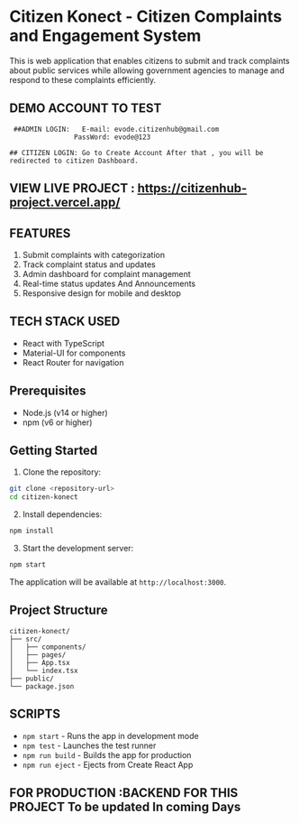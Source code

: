 # Citizen Konect - Citizen Complaints and Engagement System

This is  web application that enables citizens to submit and track complaints about public services while allowing government agencies to manage and respond to these complaints efficiently. 


## DEMO ACCOUNT TO TEST
     ##ADMIN LOGIN:   E-mail: evode.citizenhub@gmail.com
                    PassWord: evode@123

    ## CITIZEN LOGIN: Go to Create Account After that , you will be redirected to citizen Dashboard.
## VIEW LIVE PROJECT : https://citizenhub-project.vercel.app/

## FEATURES

1. Submit complaints with categorization
2. Track complaint status and updates
3. Admin dashboard for complaint management
4. Real-time status updates And Announcements
5. Responsive design for mobile and desktop

## TECH STACK USED

- React with TypeScript
- Material-UI for components
- React Router for navigation

## Prerequisites

- Node.js (v14 or higher)
- npm (v6 or higher)



## Getting Started

1. Clone the repository:
```bash
git clone <repository-url>
cd citizen-konect
```

2. Install dependencies:
```bash
npm install
```

3. Start the development server:
```bash
npm start
```

The application will be available at `http://localhost:3000`.

## Project Structure

```
citizen-konect/
├── src/
│   ├── components/ 
│   ├── pages/        
│   ├── App.tsx        
│   └── index.tsx     
├── public/            
└── package.json      
```

## SCRIPTS

- `npm start` - Runs the app in development mode
- `npm test` - Launches the test runner
- `npm run build` - Builds the app for production
- `npm run eject` - Ejects from Create React App


## FOR PRODUCTION :BACKEND FOR THIS PROJECT To be updated In coming Days
 
